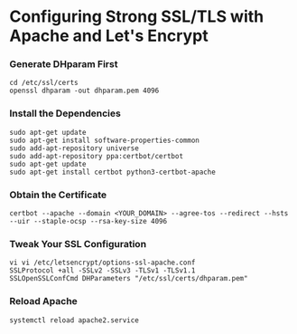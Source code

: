 # Configuring Strong SSL/TLS with Apache and Let's Encrypt
### Generate DHparam First
```
cd /etc/ssl/certs
openssl dhparam -out dhparam.pem 4096
```

### Install the Dependencies
```
sudo apt-get update
sudo apt-get install software-properties-common
sudo add-apt-repository universe
sudo add-apt-repository ppa:certbot/certbot
sudo apt-get update
sudo apt-get install certbot python3-certbot-apache
```

### Obtain the Certificate
```
certbot --apache --domain <YOUR_DOMAIN> --agree-tos --redirect --hsts --uir --staple-ocsp --rsa-key-size 4096
```

### Tweak Your SSL Configuration
```
vi vi /etc/letsencrypt/options-ssl-apache.conf
SSLProtocol +all -SSLv2 -SSLv3 -TLSv1 -TLSv1.1
SSLOpenSSLConfCmd DHParameters "/etc/ssl/certs/dhparam.pem"
```

### Reload Apache
```
systemctl reload apache2.service
```
